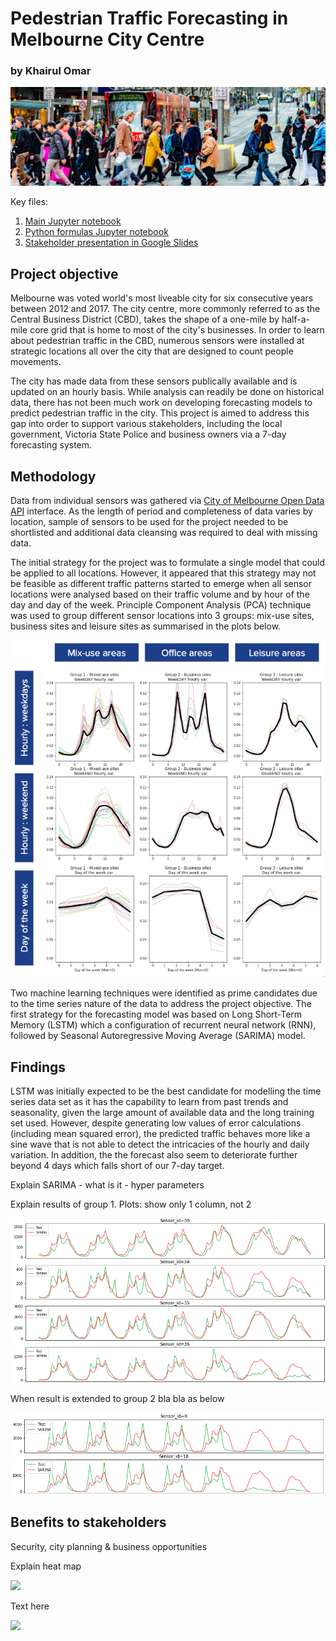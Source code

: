 # Pedestrian Traffic Forecasting in Melbourne City Centre
### by Khairul Omar

<img src="/images/pedestrians.png">

Key files:
1. <a href="https://github.com/khairulomar/Melbourne_pedestrian/blob/master/Melbourne_pedestrian.ipynb">Main Jupyter notebook</a>
2. <a href="https://github.com/khairulomar/Melbourne_pedestrian/blob/master/library.py">Python formulas Jupyter notebook</a>
1. <a href="https://docs.google.com/presentation/d/1mdEAQ9iz1uUEMc6Xku6apKgG_EvlaO9VxIGmaZn40FA/edit?usp=sharing">Stakeholder presentation in Google Slides</a>

## Project objective
Melbourne was voted world's most liveable city for six consecutive years between 2012 and 2017. The city centre, more commonly referred to as the Central Business District (CBD), takes the shape of a one-mile by half-a-mile core grid that is home to most of the city's businesses. In order to learn about pedestrian traffic in the CBD, numerous sensors were installed at strategic locations all over the city that are designed to count people movements.
<p>
The city has made data from these sensors publically available and is updated on an hourly basis. While analysis can readily be done on historical data, there has not been much work on developing forecasting models to predict pedestrian traffic in the city. This project is aimed to address this gap into order to support various stakeholders, including the local government, Victoria State Police and business owners via a 7-day forecasting system.

## Methodology
Data from individual sensors was gathered via <a href="https://dev.socrata.com/foundry/data.melbourne.vic.gov.au/b2ak-trbp"> City of Melbourne Open Data API</a> interface. As the length of period and completeness of data varies by location, sample of sensors to be used for the project needed to be shortlisted and additional data cleansing was required to deal with missing data.

The initial strategy for the project was to formulate a single model that could be applied to all locations. However, it appeared that this strategy may not be feasible as different traffic patterns started to emerge when all sensor locations were analysed based on their traffic volume and by hour of the day and day of the week. Principle Component Analysis (PCA) technique was used to group different sensor locations into 3 groups: mix-use sites, business sites and leisure sites as summarised in the plots below.

<img src="/images/EDA_groups.png">

Two machine learning techniques were identified as prime candidates due to the time series nature of the data to address the project objective. The first strategy for the forecasting model was based on Long Short-Term Memory (LSTM) which a configuration of recurrent neural network (RNN), followed by Seasonal Autoregressive Moving Average (SARIMA) model.

## Findings
LSTM was initially expected to be the best candidate for modelling the time series data set as it has the capability to learn from past trends and seasonality, given the large amount of available data and the long training set used. However, despite generating low values of error calculations (including mean squared error), the predicted traffic behaves more like a sine wave that is not able to detect the intricacies of the hourly and daily variation. In addition, the the forecast also seem to deteriorate further beyond 4 days which falls short of our 7-day target.
<p>
Explain SARIMA - what is it - hyper parameters
<p>
Explain results of group 1. Plots: show only 1 column, not 2
<p>
<img src="/images/group1.png">
<p>
When result is extended to group 2 bla bla as below
<p>
<img src="/images/group2.png">

## Benefits to stakeholders

Security, city planning & business opportunities
<p>
Explain heat map
<p>
<img src="/images/heatmap.png">
<p>
Text here
<p>
<img src="/images/one_week_plot.png.png">
